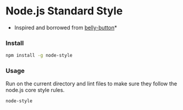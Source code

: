 # Node.js Standard Style

* Inspired and borrowed from [belly-button](https://github.com/continuationlabs/belly-button)*

### Install

```sh
npm install -g node-style
```

### Usage

Run on the current directory and lint files to make sure they follow the node.js
core style rules.

```sh
node-style
```
